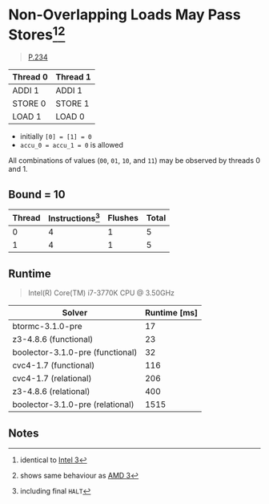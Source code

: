 # Non-Overlapping Loads May Pass Stores[^1][^2]

> [P.234](https://www.amd.com/system/files/TechDocs/24593.pdf#page=234)

| Thread 0    | Thread 1    |
| ----------- | ----------- |
| ADDI 1      | ADDI 1      |
| STORE 0     | STORE 1     |
| LOAD 1      | LOAD 0      |

* initially `[0] = [1] = 0`
* `accu_0 = accu_1 = 0` is allowed

All combinations of values (`00`, `01`, `10`, and `11`) may be observed by threads 0 and 1.

## Bound = 10

| Thread    | Instructions[^3]  | Flushes | Total |
| --------- | ----------------  | ------- | ----- |
| 0         | 4                 | 1       | 5     |
| 1         | 4                 | 1       | 5     |

## Runtime

> Intel(R) Core(TM) i7-3770K CPU @ 3.50GHz

| Solver                           | Runtime [ms] |
| -------------------------------- | ------------ |
| btormc-3.1.0-pre                 | 17           |
| z3-4.8.6 (functional)            | 23           |
| boolector-3.1.0-pre (functional) | 32           |
| cvc4-1.7 (functional)            | 116          |
| cvc4-1.7 (relational)            | 206          |
| z3-4.8.6 (relational)            | 400          |
| boolector-3.1.0-pre (relational) | 1515         |

## Notes

[^1]: identical to [Intel 3](../../intel/3)
[^2]: shows same behaviour as [AMD 3](../3)
[^3]: including final `HALT`
